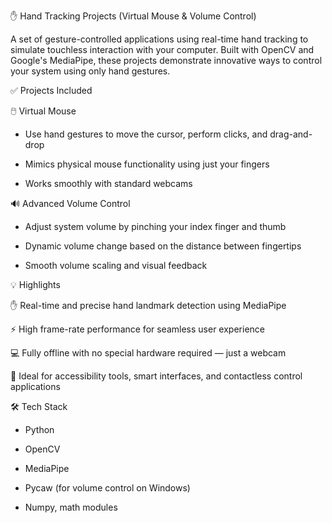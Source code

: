 ✋ Hand Tracking Projects (Virtual Mouse & Volume Control)

A set of gesture-controlled applications using real-time hand tracking to simulate touchless interaction with your computer. Built with OpenCV and Google's MediaPipe, these projects demonstrate innovative ways to control your system using only hand gestures.



✅ Projects Included

🖱️ Virtual Mouse

- Use hand gestures to move the cursor, perform clicks, and drag-and-drop

- Mimics physical mouse functionality using just your fingers

- Works smoothly with standard webcams

🔊 Advanced Volume Control

- Adjust system volume by pinching your index finger and thumb

- Dynamic volume change based on the distance between fingertips

- Smooth volume scaling and visual feedback




💡 Highlights

✋ Real-time and precise hand landmark detection using MediaPipe

⚡ High frame-rate performance for seamless user experience

💻 Fully offline with no special hardware required — just a webcam

🤖 Ideal for accessibility tools, smart interfaces, and contactless control applications




🛠️ Tech Stack

- Python

- OpenCV

- MediaPipe

- Pycaw (for volume control on Windows)

- Numpy, math modules
